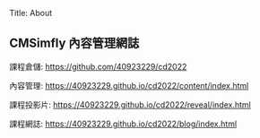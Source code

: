 Title: About

## CMSimfly 內容管理網誌

課程倉儲: <a href="https://github.com/40923229/cd2022">https://github.com/40923229/cd2022</a>

內容管理: <a href="https://40923229.github.io/cd2022/content/index.html/">https://40923229.github.io/cd2022/content/index.html</a>

課程投影片: <a href="https://40923229.github.io/cd2022/reveal/index.html">https://40923229.github.io/cd2022/reveal/index.html</a>

課程網誌: <a href="https://40923229.github.io/cd2022/blog/index.html">https://40923229.github.io/cd2022/blog/index.html</a>








